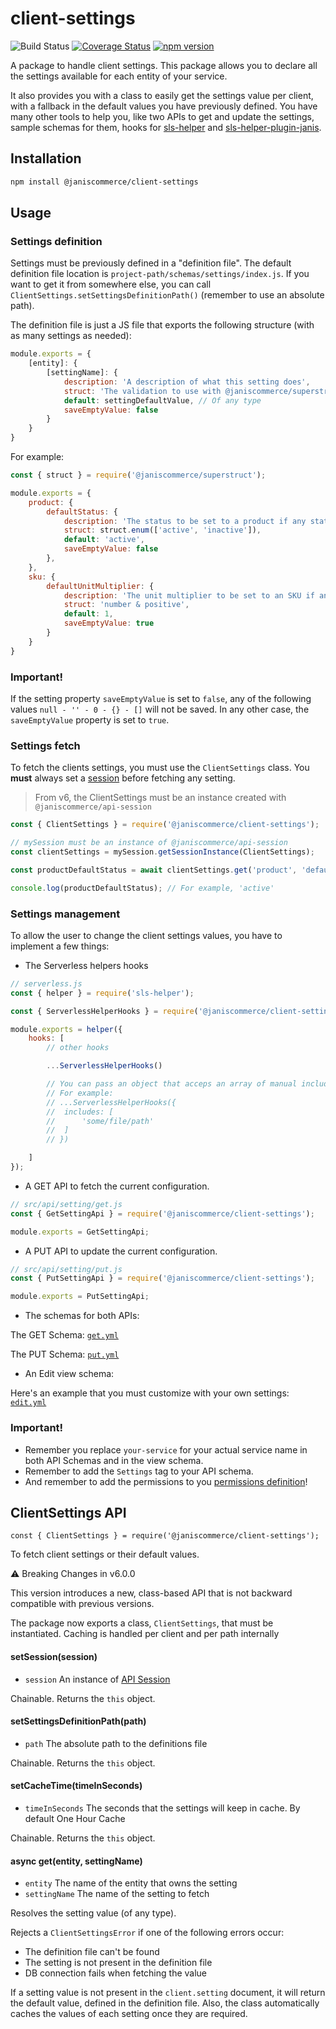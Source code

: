 # client-settings

![Build Status](https://github.com/janis-commerce/client-settings/workflows/Build%20Status/badge.svg)
[![Coverage Status](https://coveralls.io/repos/github/janis-commerce/client-settings/badge.svg?branch=master)](https://coveralls.io/github/janis-commerce/client-settings?branch=master)
[![npm version](https://badge.fury.io/js/%40janiscommerce%2Fclient-settings.svg)](https://www.npmjs.com/package/@janiscommerce/client-settings)

A package to handle client settings. This package allows you to declare all the settings available for each entity of your service.

It also provides you with a class to easily get the settings value per client, with a fallback in the default values you have previously defined. You have many other tools to help you, like two APIs to get and update the settings, sample schemas for them, hooks for [sls-helper](https://www.npmjs.com/package/sls-helper) and [sls-helper-plugin-janis](https://www.npmjs.com/package/sls-helper-plugin-janis).

## Installation
```sh
npm install @janiscommerce/client-settings
```

## Usage

### Settings definition

Settings must be previously defined in a "definition file". The default definition file location is `project-path/schemas/settings/index.js`.
If you want to get it from somewhere else, you can call `ClientSettings.setSettingsDefinitionPath()` (remember to use an absolute path).

The definition file is just a JS file that exports the following structure (with as many settings as needed):

```js
module.exports = {
	[entity]: {
		[settingName]: {
			description: 'A description of what this setting does',
			struct: 'The validation to use with @janiscommerce/superstruct package',
			default: settingDefaultValue, // Of any type
			saveEmptyValue: false
		}
	}
}
```

For example:

```js
const { struct } = require('@janiscommerce/superstruct');

module.exports = {
	product: {
		defaultStatus: {
			description: 'The status to be set to a product if any status is provided',
			struct: struct.enum(['active', 'inactive']),
			default: 'active',
			saveEmptyValue: false
		},
	},
	sku: {
		defaultUnitMultiplier: {
			description: 'The unit multiplier to be set to an SKU if any multiplier is provided',
			struct: 'number & positive',
			default: 1,
			saveEmptyValue: true
		}
	}
}
```

### Important!

If the setting property `saveEmptyValue` is set to `false`, any of the following values `null - '' - 0 - {} - []` will not be saved. In any other case, the `saveEmptyValue` property is set to `true`.

### Settings fetch

To fetch the clients settings, you must use the `ClientSettings` class. You **must** always set a [session](https://npmjs.org/package/@janiscommerce/api-session) before fetching any setting.

> From v6, the ClientSettings must be an instance created with `@janiscommerce/api-session`

```js
const { ClientSettings } = require('@janiscommerce/client-settings');

// mySession must be an instance of @janiscommerce/api-session
const clientSettings = mySession.getSessionInstance(ClientSettings);

const productDefaultStatus = await clientSettings.get('product', 'defaultStatus');

console.log(productDefaultStatus); // For example, 'active'
```

### Settings management

To allow the user to change the client settings values, you have to implement a few things:

- The Serverless helpers hooks

```js
// serverless.js
const { helper } = require('sls-helper');

const { ServerlessHelperHooks } = require('@janiscommerce/client-settings');

module.exports = helper({
	hooks: [
		// other hooks

		...ServerlessHelperHooks()

		// You can pass an object that acceps an array of manual includes for you APIs.
		// For example:
		// ...ServerlessHelperHooks({
		// 	includes: [
		// 		'some/file/path'
		// 	]
		// })

	]
});
```

- A GET API to fetch the current configuration.

```js
// src/api/setting/get.js
const { GetSettingApi } = require('@janiscommerce/client-settings');

module.exports = GetSettingApi;
```

- A PUT API to update the current configuration.

```js
// src/api/setting/put.js
const { PutSettingApi } = require('@janiscommerce/client-settings');

module.exports = PutSettingApi;
```

- The schemas for both APIs:

The GET Schema: [`get.yml`](docs/schemas/setting/get.yml)

The PUT Schema: [`put.yml`](docs/schemas/setting/put.yml)

- An Edit view schema:

Here's an example that you must customize with your own settings: [`edit.yml`](docs/view-schemas/setting/edit.yml)

### Important!

- Remember you replace `your-service` for your actual service name in both API Schemas and in the view schema.
- Remember to add the `Settings` tag to your API schema.
- And remember to add the permissions to you [permissions definition](docs/permissions/src/setting.yml)!

## ClientSettings API

`const { ClientSettings } = require('@janiscommerce/client-settings');`

To fetch client settings or their default values.

⚠️ Breaking Changes in v6.0.0

This version introduces a new, class-based API that is not backward compatible with previous versions.

The package now exports a class, `ClientSettings`, that must be instantiated. Caching is handled per client and per path internally

#### **setSession(session)**

- `session` An instance of [API Session](https://npmjs.org/package/@janiscommerce/api-session)

Chainable. Returns the `this` object.

#### **setSettingsDefinitionPath(path)**

- `path` <String> The absolute path to the definitions file

Chainable. Returns the `this` object.

#### **setCacheTime(timeInSeconds)**

- `timeInSeconds` <Number> The seconds that the settings will keep in cache. By default One Hour Cache

Chainable. Returns the `this` object.

#### **async get(entity, settingName)**

- `entity` <String> The name of the entity that owns the setting
- `settingName` <String> The name of the setting to fetch

Resolves the setting value (of any type).

Rejects a `ClientSettingsError` if one of the following errors occur:
- The definition file can't be found
- The setting is not present in the definition file
- DB connection fails when fetching the value

If a setting value is not present in the `client.setting` document, it will return the default value, defined in the definition file.
Also, the class automatically caches the values of each setting once they are required.
